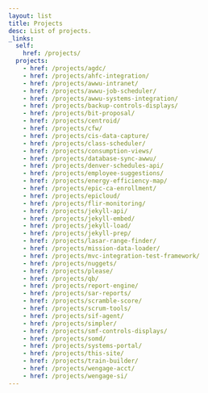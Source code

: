 ```yaml
---
layout: list
title: Projects
desc: List of projects.
_links:
  self:
    href: /projects/
  projects:
    - href: /projects/agdc/
    - href: /projects/ahfc-integration/
    - href: /projects/awwu-intranet/
    - href: /projects/awwu-job-scheduler/
    - href: /projects/awwu-systems-integration/
    - href: /projects/backup-controls-displays/
    - href: /projects/bit-proposal/
    - href: /projects/centroid/
    - href: /projects/cfw/
    - href: /projects/cis-data-capture/
    - href: /projects/class-scheduler/
    - href: /projects/consumption-views/
    - href: /projects/database-sync-awwu/
    - href: /projects/denver-schedules-api/
    - href: /projects/employee-suggestions/
    - href: /projects/energy-efficiency-map/
    - href: /projects/epic-ca-enrollment/
    - href: /projects/epicloud/
    - href: /projects/flir-monitoring/
    - href: /projects/jekyll-api/
    - href: /projects/jekyll-embed/
    - href: /projects/jekyll-load/
    - href: /projects/jekyll-prep/
    - href: /projects/lasar-range-finder/
    - href: /projects/mission-data-loader/
    - href: /projects/mvc-integration-test-framework/
    - href: /projects/nuggets/
    - href: /projects/please/
    - href: /projects/qb/
    - href: /projects/report-engine/
    - href: /projects/sar-reports/
    - href: /projects/scramble-score/
    - href: /projects/scrum-tools/
    - href: /projects/sif-agent/
    - href: /projects/simpler/
    - href: /projects/smf-controls-displays/
    - href: /projects/somd/
    - href: /projects/systems-portal/
    - href: /projects/this-site/
    - href: /projects/train-builder/
    - href: /projects/wengage-acct/
    - href: /projects/wengage-si/
---
```

